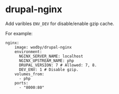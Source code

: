 # drupal-nginx

Add varibles `ENV_DEV` for disable/enable gzip cache.

For example:

    nginx:
	    image: wodby/drupal-nginx
	    environment:
	      NGINX_SERVER_NAME: localhost
          NGINX_UPSTREAM_NAME: php
          DRUPAL_VERSION: 7 # Allowed: 7, 8.
	      DEV_ENV: 1 # Disable gzip.
	    volumes_from:
	      - php
	    ports:
	      - "8000:80"

